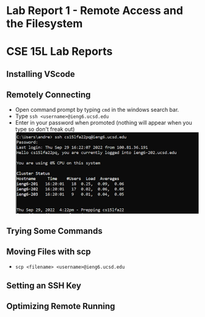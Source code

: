 # Lab Report 1 - Remote Access and the Filesystem

# CSE 15L Lab Reports

## Installing VScode

## Remotely Connecting
- Open command prompt by typing `cmd` in the windows search bar.
- Type ``ssh <username>@ieng6.ucsd.edu`` 
- Enter in your password when promoted (nothing will appear when you type so don't freak out)
![Image](/Lab%201/remote1.png)

## Trying Some Commands

## Moving Files with scp
- ``scp <filename> <username>@ieng6.ucsd.edu ``

## Setting an SSH Key

## Optimizing Remote Running